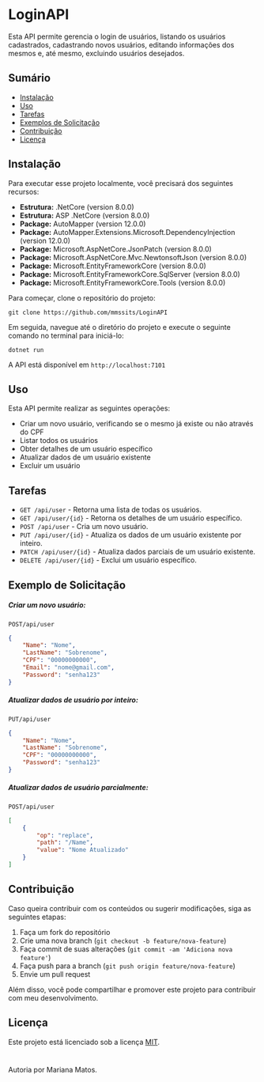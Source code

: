 ﻿# LoginAPI

Esta API permite gerencia o login de usuários, listando os usuários cadastrados, cadastrando novos usuários, editando informações dos mesmos e, até mesmo, excluindo usuários desejados.

## Sumário

- [Instalação](#instalação)
- [Uso](#uso)
- [Tarefas](#tarefas)
- [Exemplos de Solicitação](#exemplos-de-solicitação)
- [Contribuição](#contribuição)
- [Licença](#licença)



## Instalação

Para executar esse projeto localmente, você precisará dos seguintes recursos:

- **Estrutura:** .NetCore (version 8.0.0)
- **Estrutura:** ASP .NetCore (version 8.0.0)
- **Package:** AutoMapper (version 12.0.0)
- **Package:** AutoMapper.Extensions.Microsoft.DependencyInjection (version 12.0.0)
- **Package:** Microsoft.AspNetCore.JsonPatch (version 8.0.0)
- **Package:** Microsoft.AspNetCore.Mvc.NewtonsoftJson (version 8.0.0)
- **Package:** Microsoft.EntityFrameworkCore (version 8.0.0)
- **Package:** Microsoft.EntityFrameworkCore.SqlServer (version 8.0.0)
- **Package:** Microsoft.EntityFrameworkCore.Tools (version 8.0.0)

Para começar, clone o repositório do projeto:

`git clone https://github.com/mmssits/LoginAPI`

Em seguida, navegue até o diretório do projeto e execute o seguinte comando no terminal para iniciá-lo:

`dotnet run`

A API está disponível em `http://localhost:7101`



## Uso

Esta API permite realizar as seguintes operações:

- Criar um novo usuário, verificando se o mesmo já existe ou não através do CPF
- Listar todos os usuários
- Obter detalhes de um usuário específico
- Atualizar dados de um usuário existente
- Excluir um usuário



## Tarefas

- `GET /api/user` - Retorna uma lista de todas os usuários. 
- `GET /api/user/{id}` - Retorna os detalhes de um usuário específico. 
- `POST /api/user` - Cria um novo usuário. 
- `PUT /api/user/{id}` - Atualiza os dados de um usuário existente por inteiro.
- `PATCH /api/user/{id}` - Atualiza dados parciais de um usuário existente. 
- `DELETE /api/user/{id}` - Exclui um usuário específico.


## Exemplo de Solicitação


##### Criar um novo usuário:

`POST/api/user`

``` json
{
	"Name": "Nome",
	"LastName": "Sobrenome",
	"CPF": "00000000000",
	"Email": "nome@gmail.com",
	"Password": "senha123"
}
```


##### Atualizar dados de usuário por inteiro:

`PUT/api/user`

``` json
{
	"Name": "Nome",
	"LastName": "Sobrenome",
	"CPF": "00000000000",
	"Password": "senha123"
}
```


##### Atualizar dados de usuário parcialmente:

`POST/api/user`

``` json
[
	{
		"op": "replace",
		"path": "/Name",
		"value": "Nome Atualizado"
	}
]
```


## Contribuição

Caso queira contribuir com os conteúdos ou sugerir modificações, siga as seguintes etapas:

1. Faça um fork do repositório
2. Crie uma nova branch (`git checkout -b feature/nova-feature`)
3. Faça commit de suas alterações (`git commit -am 'Adiciona nova feature'`)
4. Faça push para a branch (`git push origin feature/nova-feature`)
5. Envie um pull request

Além disso, você pode compartilhar e promover este projeto para contribuir com meu desenvolvimento.


## Licença

Este projeto está licenciado sob a licença [MIT](https://opensource.org/licenses/MIT).


# 

Autoria por Mariana Matos.
